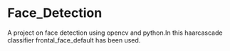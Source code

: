 # Face_Detection
A project on face detection using opencv and python.In this haarcascade classifier frontal_face_default has been used.
